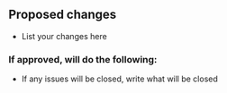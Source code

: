 ## Proposed changes
- List your changes here

### If approved, will do the following:
- If any issues will be closed, write what will be closed